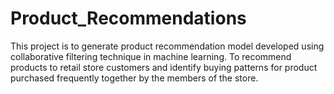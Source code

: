 # Product_Recommendations
This project is to generate product recommendation model developed using collaborative filtering technique in machine learning. To recommend products to retail store customers and identify buying patterns for product purchased frequently together by the members of the store.
